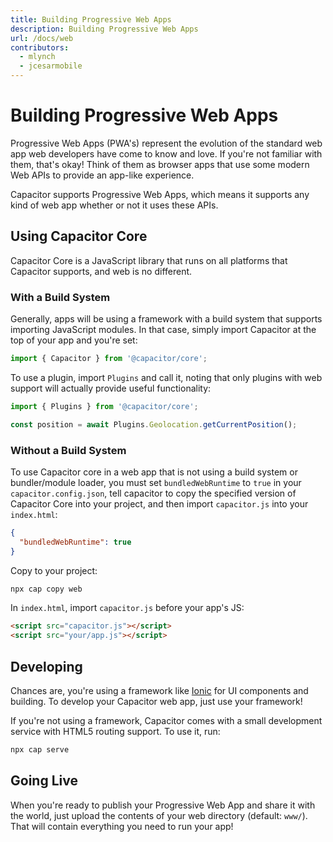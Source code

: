```yaml
---
title: Building Progressive Web Apps
description: Building Progressive Web Apps
url: /docs/web
contributors:
  - mlynch
  - jcesarmobile
---
```


# Building Progressive Web Apps

Progressive Web Apps (PWA's) represent the evolution of the standard web app web developers have come to know and love. If you're not
familiar with them, that's okay! Think of them as browser apps that use some modern Web APIs to provide an app-like experience.

Capacitor supports Progressive Web Apps, which means it supports any kind of web app whether or not it uses these APIs.

## Using Capacitor Core

Capacitor Core is a JavaScript library that runs on all platforms that Capacitor supports, and web is no different.

### With a Build System

Generally, apps will be using a framework with a build system that supports importing JavaScript modules. In that case,
simply import Capacitor at the top of your app and you're set:

```typescript
import { Capacitor } from '@capacitor/core';
```

To use a plugin, import `Plugins` and call it, noting that only plugins
with web support will actually provide useful functionality:

```typescript
import { Plugins } from '@capacitor/core';

const position = await Plugins.Geolocation.getCurrentPosition();
```

### Without a Build System

To use Capacitor core in a web app that is not using a build system or bundler/module loader,
you must set `bundledWebRuntime` to `true` in your `capacitor.config.json`, tell capacitor to
copy the specified version of Capacitor Core into your project,
and then import `capacitor.js` into your `index.html`:

```json
{
  "bundledWebRuntime": true
}
```

Copy to your project:

```bash
npx cap copy web
```

In `index.html`, import `capacitor.js` before your app's JS:

```html
<script src="capacitor.js"></script>
<script src="your/app.js"></script>
```

## Developing

Chances are, you're using a framework like [Ionic](http://ionicframework.com/) for UI components and building. To develop
your Capacitor web app, just use your framework!

If you're not using a framework, Capacitor comes with a small development service with HTML5 routing support. To use it,
run:

```bash
npx cap serve
```

## Going Live

When you're ready to publish your Progressive Web App and share it with the world,
just upload the contents of your web directory (default: `www/`). That will contain
everything you need to run your app!